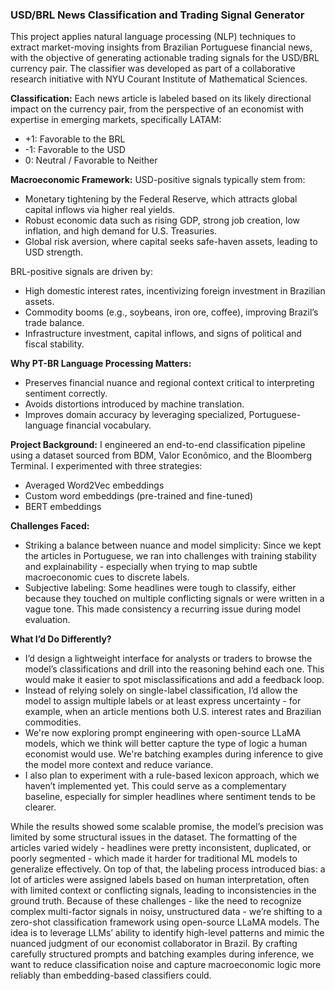 ### **USD/BRL News Classification and Trading Signal Generator**
This project applies natural language processing (NLP) techniques to extract market-moving insights from Brazilian Portuguese financial news, with the objective of generating actionable trading signals for the USD/BRL currency pair. The classifier was developed as part of a collaborative research initiative with NYU Courant Institute of Mathematical Sciences.

**Classification:**
Each news article is labeled based on its likely directional impact on the currency pair, from the perspective of an economist with expertise in emerging markets, specifically LATAM:
- +1: Favorable to the BRL
- -1: Favorable to the USD
- 0: Neutral / Favorable to Neither

**Macroeconomic Framework:**
USD-positive signals typically stem from:
- Monetary tightening by the Federal Reserve, which attracts global capital inflows via higher real yields.
- Robust economic data such as rising GDP, strong job creation, low inflation, and high demand for U.S. Treasuries.
- Global risk aversion, where capital seeks safe-haven assets, leading to USD strength.

BRL-positive signals are driven by:
- High domestic interest rates, incentivizing foreign investment in Brazilian assets.
- Commodity booms (e.g., soybeans, iron ore, coffee), improving Brazil’s trade balance.
- Infrastructure investment, capital inflows, and signs of political and fiscal stability.

**Why PT-BR Language Processing Matters:**
- Preserves financial nuance and regional context critical to interpreting sentiment correctly.
- Avoids distortions introduced by machine translation.
- Improves domain accuracy by leveraging specialized, Portuguese-language financial vocabulary.

**Project Background:**
I engineered an end-to-end classification pipeline using a dataset sourced from BDM, Valor Econômico, and the Bloomberg Terminal. I experimented with three strategies:
- Averaged Word2Vec embeddings
- Custom word embeddings (pre-trained and fine-tuned)
- BERT embeddings

**Challenges Faced:**
- Striking a balance between nuance and model simplicity: Since we kept the articles in Portuguese, we ran into challenges with training stability and explainability - especially when trying to map subtle macroeconomic cues to discrete labels.
- Subjective labeling: Some headlines were tough to classify, either because they touched on multiple conflicting signals or were written in a vague tone. This made consistency a recurring issue during model evaluation.

**What I’d Do Differently?**
- I’d design a lightweight interface for analysts or traders to browse the model’s classifications and drill into the reasoning behind each one. This would make it easier to spot misclassifications and add a feedback loop.
- Instead of relying solely on single-label classification, I’d allow the model to assign multiple labels or at least express uncertainty - for example, when an article mentions both U.S. interest rates and Brazilian commodities.
- We're now exploring prompt engineering with open-source LLaMA models, which we think will better capture the type of logic a human economist would use. We're batching examples during inference to give the model more context and reduce variance.
- I also plan to experiment with a rule-based lexicon approach, which we haven’t implemented yet. This could serve as a complementary baseline, especially for simpler headlines where sentiment tends to be clearer.

While the results showed some scalable promise, the model’s precision was limited by some structural issues in the dataset. The formatting of the articles varied widely - headlines were pretty inconsistent, duplicated, or poorly segmented - which made it harder for traditional ML models to generalize effectively. On top of that, the labeling process introduced bias: a lot of articles were assigned labels based on human interpretation, often with limited context or conflicting signals, leading to inconsistencies in the ground truth. Because of these challenges - like the need to recognize complex multi-factor signals in noisy, unstructured data - we’re shifting to a zero-shot classification framework using open-source LLaMA models. The idea is to leverage LLMs’ ability to identify high-level patterns and mimic the nuanced judgment of our economist collaborator in Brazil. By crafting carefully structured prompts and batching examples during inference, we want to reduce classification noise and capture macroeconomic logic more reliably than embedding-based classifiers could.

